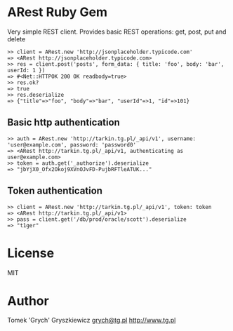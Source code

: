 # ARest Ruby Gem
Very simple REST client. Provides basic REST operations: get, post, put and delete

    >> client = ARest.new 'http://jsonplaceholder.typicode.com'
    => <ARest http://jsonplaceholder.typicode.com>
    >> res = client.post('posts', form_data: { title: 'foo', body: 'bar', userId: 1 })
    => #<Net::HTTPOK 200 OK readbody=true>
    >> res.ok?
    => true
    >> res.deserialize
    => {"title"=>"foo", "body"=>"bar", "userId"=>1, "id"=>101}

## Basic http authentication

    >> auth = ARest.new 'http://tarkin.tg.pl/_api/v1', username: 'user@example.com', password: 'password0'
    => <ARest http://tarkin.tg.pl/_api/v1, authenticating as user@example.com>
    >> token = auth.get('_authorize').deserialize
    => "jbYjX0_Ofx2Okoj9XVnOJvFD-PujbRFTleATUK..."

## Token authentication

    >> client = ARest.new 'http://tarkin.tg.pl/_api/v1', token: token
    => <ARest http://tarkin.tg.pl/_api/v1>
    >> pass = client.get('/db/prod/oracle/scott').deserialize
    => "t1ger"

# License
MIT

# Author
Tomek 'Grych' Gryszkiewicz
grych@tg.pl
http://www.tg.pl
